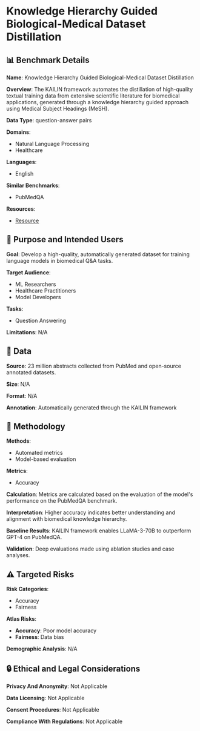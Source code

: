 # Knowledge Hierarchy Guided Biological-Medical Dataset Distillation

## 📊 Benchmark Details

**Name**: Knowledge Hierarchy Guided Biological-Medical Dataset Distillation

**Overview**: The KAILIN framework automates the distillation of high-quality textual training data from extensive scientific literature for biomedical applications, generated through a knowledge hierarchy guided approach using Medical Subject Headings (MeSH).

**Data Type**: question-answer pairs

**Domains**:
- Natural Language Processing
- Healthcare

**Languages**:
- English

**Similar Benchmarks**:
- PubMedQA

**Resources**:
- [Resource](https://arxiv.org/abs/2501.15108)

## 🎯 Purpose and Intended Users

**Goal**: Develop a high-quality, automatically generated dataset for training language models in biomedical Q&A tasks.

**Target Audience**:
- ML Researchers
- Healthcare Practitioners
- Model Developers

**Tasks**:
- Question Answering

**Limitations**: N/A

## 💾 Data

**Source**: 23 million abstracts collected from PubMed and open-source annotated datasets.

**Size**: N/A

**Format**: N/A

**Annotation**: Automatically generated through the KAILIN framework

## 🔬 Methodology

**Methods**:
- Automated metrics
- Model-based evaluation

**Metrics**:
- Accuracy

**Calculation**: Metrics are calculated based on the evaluation of the model's performance on the PubMedQA benchmark.

**Interpretation**: Higher accuracy indicates better understanding and alignment with biomedical knowledge hierarchy.

**Baseline Results**: KAILIN framework enables LLaMA-3-70B to outperform GPT-4 on PubMedQA.

**Validation**: Deep evaluations made using ablation studies and case analyses.

## ⚠️ Targeted Risks

**Risk Categories**:
- Accuracy
- Fairness

**Atlas Risks**:
- **Accuracy**: Poor model accuracy
- **Fairness**: Data bias

**Demographic Analysis**: N/A

## 🔒 Ethical and Legal Considerations

**Privacy And Anonymity**: Not Applicable

**Data Licensing**: Not Applicable

**Consent Procedures**: Not Applicable

**Compliance With Regulations**: Not Applicable
